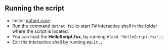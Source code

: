 ## Running the script
- Install [dotnet core](https://dotnet.microsoft.com/download).
- Run the command `dotnet fsi` to start F# interactive shell in the folder where the script is located.
- You can load the **HelloScript.fsx**, by running `#load "HelloScript.fsx";;`
- Exit the interactive shell by running `#quit;;`